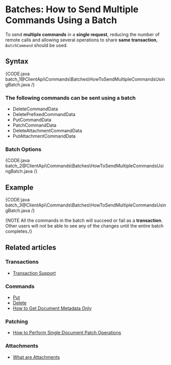 # Batches: How to Send Multiple Commands Using a Batch

To send **multiple commands** in a **single request**, reducing the number of remote calls and allowing several operations to share **same transaction**, `BatchCommand` should be used.

## Syntax

{CODE:java batch_1@ClientApi\Commands\Batches\HowToSendMultipleCommandsUsingBatch.java /}

### The following commands can be sent using a batch

* DeleteCommandData
* DeletePrefixedCommandData
* PutCommandData
* PatchCommandData
* DeleteAttachmentCommandData
* PutAttachmentCommandData

### Batch Options

{CODE:java batch_2@ClientApi\Commands\Batches\HowToSendMultipleCommandsUsingBatch.java /}


## Example

{CODE:java batch_3@ClientApi\Commands\Batches\HowToSendMultipleCommandsUsingBatch.java /}

{NOTE All the commands in the batch will succeed or fail as a **transaction**. Other users will not be able to see any of the changes until the entire batch completes./}

## Related articles

### Transactions

- [Transaction Support](../../../client-api/faq/transaction-support)

### Commands

- [Put](../../../client-api/commands/documents/put)   
- [Delete](../../../client-api/commands/documents/delete)
- [How to Get Document Metadata Only](../../../client-api/commands/documents/how-to/get-document-metadata-only)

### Patching

- [How to Perform Single Document Patch Operations](../../../client-api/operations/patching/single-document)   

### Attachments

- [What are Attachments](../../../client-api/session/attachments/what-are-attachments)
